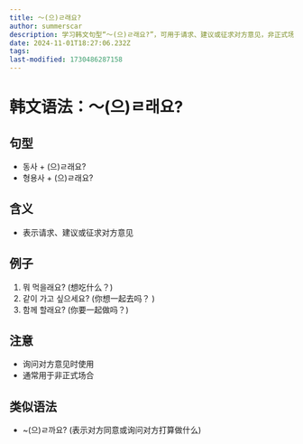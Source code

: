 ```yaml
---
title: 〜(으)ㄹ래요?
author: summerscar
description: 学习韩文句型“～(으)ㄹ래요?”，可用于请求、建议或征求对方意见，非正式场合常见。举例 뭐 먹을래요？(想吃什么?)、같이 가고 싶으세요？(你想一起去吗?)。需注意询问对方意见时使用，类似语法有“～(으)ㄹ까요?”。
date: 2024-11-01T18:27:06.232Z
tags:
last-modified: 1730486287158
---
```


# 韩文语法：〜(으)ㄹ래요?
## 句型
- 동사 + (으)ㄹ래요?
- 형용사 + (으)ㄹ래요?
## 含义
- 表示请求、建议或征求对方意见
## 例子
1. <Speak>뭐 먹을래요?</Speak> (想吃什么？)
2. <Speak>같이 가고 싶으세요?</Speak> (你想一起去吗？ )
3. <Speak>함께 할래요?</Speak> (你要一起做吗？)
## 注意
- 询问对方意见时使用
- 通常用于非正式场合
## 类似语法
- ~(으)ㄹ까요? (表示对方同意或询问对方打算做什么)